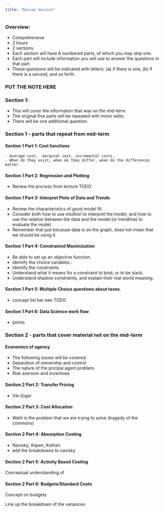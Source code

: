 ```yaml
---
title: "Review Session"
---
```


### Overview:

- Comprehensive
- 2 hours
- 2 sections
- Each section will have 6 numbered parts, of which you may skip one.
- Each part will include information you will use to answer the questions in that part. 
- These questions will be indicated with letters: (a) if there is one, (b) if there is a second, and so forth.

### PUT THE NOTE HERE

### Section 1:

- This will cover the information that was on the mid-term.
- The original five parts will be repeated with minor edits.
- There will be one additional question.

### Section 1 - parts that repeat from mid-term

#### Section 1 Part 1: Cost functions
    - Average cost,  marginal cost, incremental costs.
    - When do they exist, when do they differ, when do the differences matter.

#### Section 1 Part 2: Regression and Plotting

- Review the process from lecture TODO

#### Section 1 Part 3: Interpret Plots of Data and Trends

- Review the characteristics of good model fit.
- Consider both how to use intuition to interpret the model, and how to use the relation between the data and the model (or trendline) to evaluate the model.
- Remember that just because data is on the graph, does not mean that we should be using it.

#### Section 1 Part 4: Constrained Maximization

- Be able to set up an objective function.
- Identify the choice variables.:
- Identify the constraints.
- Understand what it means for a constraint to bind, or to be slack.
- Understand shadow constraints, and explain their real world meaning. 

#### Section 1 Part 5: Multiple Choice questions about taxes.

- concept list her eee TODO

#### Section 1 Part 6: Data Science work flow

- points

### Section 2 - parts that cover material not on the mid-term

#### Economics of agency

- The following issues will be covered:
- Separation of ownership and control
- The nature of the pricipal agent problem.
- Risk aversion and incentives

#### Section 2 Part 2: Transfer Pricing

- Vik-Giger

#### Section 2 Part 3: Cost Allocation

- Waht is the problem that we are trying to solve (tragedy of the commons)

#### Section 2 Part 4: Absorption Costing

- Navisky, Aspen, Kothari
- add the breakdowns to navisky

#### Section 2 Part 5: Activity Based Costing

Conceptual understanding of

#### Section 2 Part 6: Budgets/Standard Costs

Concept on budgets

Line up the breakdown of the variances
